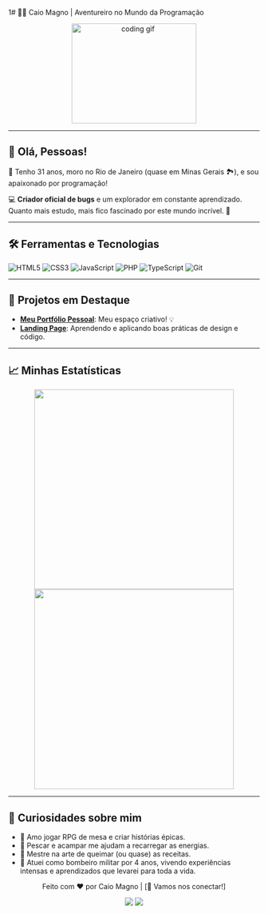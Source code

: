 1# 🧑‍💻 Caio Magno | Aventureiro no Mundo da Programação
<div align="center">
  <img src=https://media3.giphy.com/media/v1.Y2lkPTc5MGI3NjExMHQybHN4Ymx1dXZhbHVjanBqZzhvcnEydG9nZjNnb2g3eWdwaWZubyZlcD12MV9pbnRlcm5hbF9naWZfYnlfaWQmY3Q9Zw/l2Je4xmwf83hxYwnu/giphy.webp width="250" height="200" alt="coding gif"/>
</div>

---

## 🌟 Olá, Pessoas!
👋 Tenho 31 anos, moro no Rio de Janeiro (quase em Minas Gerais 🏞️), e sou apaixonado por programação!  

💻 **Criador oficial de bugs** e um explorador em constante aprendizado. Quanto mais estudo, mais fico fascinado por este mundo incrível. 🚀

---

## 🛠️ Ferramentas e Tecnologias
![HTML5](https://img.shields.io/badge/-HTML5-E34F26?logo=html5&logoColor=white&style=flat)
![CSS3](https://img.shields.io/badge/-CSS3-1572B6?logo=css3&logoColor=white&style=flat)
![JavaScript](https://img.shields.io/badge/-JavaScript-F7DF1E?logo=javascript&logoColor=black&style=flat)
![PHP](https://img.shields.io/badge/-PHP-777BB4?logo=php&logoColor=white&style=flat)
![TypeScript](https://img.shields.io/badge/-TypeScript-3178C6?logo=typescript&logoColor=white&style=flat)
![Git](https://img.shields.io/badge/-Git-F05032?logo=git&logoColor=white&style=flat)

---

## 🌟 Projetos em Destaque
- **[Meu Portfólio Pessoal](https://github.com/CaioRMagno?tab=repositories)**: Meu espaço criativo! 💡  
- **[Landing Page](https://caiomagno.netlify.app)**: Aprendendo e aplicando boas práticas de design e código.

---

## 📈 Minhas Estatísticas
<div align="center">
  <img src="https://github-readme-stats.vercel.app/api?username=CaioRMagno&show_icons=true&theme=tokyonight" width="400">
  <img src="https://github-readme-streak-stats.herokuapp.com/?user=CaioRMagno&theme=tokyonight" width="400">
</div>


---

## 🎉 Curiosidades sobre mim
- 🎲 Amo jogar RPG de mesa e criar histórias épicas.  
- 🎣 Pescar e acampar me ajudam a recarregar as energias.  
- 🍳 Mestre na arte de queimar (ou quase) as receitas.  
- 🚒 Atuei como bombeiro militar por 4 anos, vivendo experiências intensas e aprendizados que levarei para toda a vida.  




<p align="center">
  Feito com ❤️ por Caio Magno | [💬 Vamos nos conectar!]
</p>

<div align="center">
  <a href="https://instagram.com/caiorl_" target="_blank"><img loading="lazy" src="https://img.shields.io/badge/-Instagram-%23E4405F?style=for-the-badge&logo=instagram&logoColor=white" target="_blank"></a>
  <a href="https://www.linkedin.com/in//caio-ferreira-865748163" target="_blank"><img loading="lazy" src="https://img.shields.io/badge/-LinkedIn-%230077B5?style=for-the-badge&logo=linkedin&logoColor=white" target="_blank"></a>   
</div>
